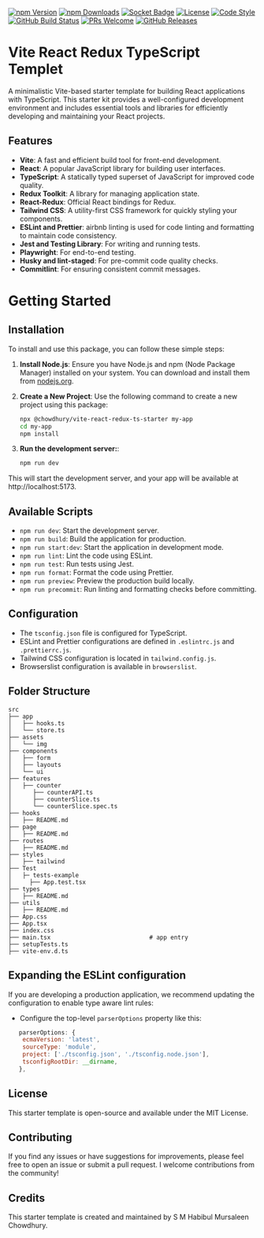 [![npm Version](https://img.shields.io/npm/v/@chowdhury/vite-react-redux-ts-starter.svg)](https://www.npmjs.com/package/@chowdhury/vite-react-redux-ts-starter)
[![npm Downloads](https://img.shields.io/npm/dt/@chowdhury/vite-react-redux-ts-starter.svg)](https://www.npmjs.com/package/@chowdhury/vite-react-redux-ts-starter)
[![Socket Badge](https://socket.dev/api/badge/npm/package/@chowdhury/vite-react-redux-ts-starter)](https://socket.dev/npm/package/@chowdhury/vite-react-redux-ts-starter)
[![License](https://img.shields.io/badge/license-MIT-blue.svg)](https://opensource.org/licenses/MIT)
[![Code Style](https://img.shields.io/badge/code_style-prettier-ff69b4.svg)](https://prettier.io/)
[![GitHub Build Status](https://github.com/habibulmursaleen/vite-react-ts-starter/actions/workflows/ci.yml/badge.svg)](https://github.com/habibulmursaleen/vite-react-ts-starter/actions)
[![PRs Welcome](https://img.shields.io/badge/PRs-welcome-brightgreen.svg)](http://makeapullrequest.com)
[![GitHub Releases](https://img.shields.io/github/release/habibulmursaleen/vite-react-ts-starter.svg)](https://github.com/habibulmursaleen/vite-react-ts-starter/releases)

# Vite React Redux TypeScript Templet

A minimalistic Vite-based starter template for building React applications with TypeScript. This starter kit provides a well-configured development environment and includes essential tools and libraries for efficiently developing and maintaining your React projects.

## Features

- **Vite**: A fast and efficient build tool for front-end development.
- **React**: A popular JavaScript library for building user interfaces.
- **TypeScript**: A statically typed superset of JavaScript for improved code quality.
- **Redux Toolkit**: A library for managing application state.
- **React-Redux**: Official React bindings for Redux.
- **Tailwind CSS**: A utility-first CSS framework for quickly styling your components.
- **ESLint and Prettier**: airbnb linting is used for code linting and formatting to maintain code consistency.
- **Jest and Testing Library**: For writing and running tests.
- **Playwright**: For end-to-end testing.
- **Husky and lint-staged**: For pre-commit code quality checks.
- **Commitlint**: For ensuring consistent commit messages.

# Getting Started

## Installation

To install and use this package, you can follow these simple steps:

1. **Install Node.js**: Ensure you have Node.js and npm (Node Package Manager) installed on your system. You can download and install them from [nodejs.org](https://nodejs.org/).

2. **Create a New Project**: Use the following command to create a new project using this package:

   ```bash
   npx @chowdhury/vite-react-redux-ts-starter my-app
   cd my-app
   npm install
   ```

3. **Run the development server:**:

   ```bash
   npm run dev
   ```

This will start the development server, and your app will be available at http://localhost:5173.

## Available Scripts

- `npm run dev`: Start the development server.
- `npm run build`: Build the application for production.
- `npm run start:dev`: Start the application in development mode.
- `npm run lint`: Lint the code using ESLint.
- `npm run test`: Run tests using Jest.
- `npm run format`: Format the code using Prettier.
- `npm run preview`: Preview the production build locally.
- `npm run precommit`: Run linting and formatting checks before committing.

## Configuration

- The `tsconfig.json` file is configured for TypeScript.
- ESLint and Prettier configurations are defined in `.eslintrc.js` and `.prettierrc.js`.
- Tailwind CSS configuration is located in `tailwind.config.js`.
- Browserslist configuration is available in `browserslist`.

## Folder Structure

```
src
├── app
│   ├── hooks.ts
│   └── store.ts
├── assets
│   └── img
├── components
│   ├── form
│   ├── layouts
│   └── ui
├── features
│   ├── counter
│      ├── counterAPI.ts
│      ├── counterSlice.ts
│      └── counterSlice.spec.ts
├── hooks
│   ├── README.md
├── page
│   ├── README.md
├── routes
│   ├── README.md
├── styles
│   ├── tailwind
├── Test
│   ├─ tests-example
│     ├── App.test.tsx
├── types
│   ├── README.md
├── utils
│   ├── README.md
├── App.css
├── App.tsx
├── index.css
├── main.tsx                            # app entry
├── setupTests.ts
├── vite-env.d.ts
```

## Expanding the ESLint configuration

If you are developing a production application, we recommend updating the configuration to enable type aware lint rules:

- Configure the top-level `parserOptions` property like this:

```js
   parserOptions: {
    ecmaVersion: 'latest',
    sourceType: 'module',
    project: ['./tsconfig.json', './tsconfig.node.json'],
    tsconfigRootDir: __dirname,
   },
```

## License

This starter template is open-source and available under the MIT License.

## Contributing

If you find any issues or have suggestions for improvements, please feel free to open an issue or submit a pull request. I welcome contributions from the community!

## Credits

This starter template is created and maintained by S M Habibul Mursaleen Chowdhury.
